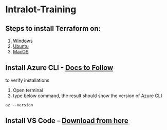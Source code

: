# Intralot-Training

## Steps to install Terraform on:
1. [Windows](installations/windows.md)
2. [Ubuntu](installations/linux.md)
3. [MacOS](installations/macos.md)

## Install Azure CLI - [Docs to Follow](https://learn.microsoft.com/en-us/cli/azure/install-azure-cli)
to verify installations
1. Open terminal
2. type below command, the result should show the version of Azure CLI 
```
az --version
```
## Install VS Code - [Download from here](https://code.visualstudio.com/download)

